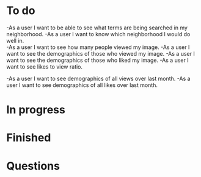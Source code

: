 # To do
-As a user I want to be able to see what terms are being searched in my neighborhood.
-As a user I want to know which neighborhood I would do well in.  
-As a user I want to see how many people viewed my image.
-As a user I want to see the demographics of those who viewed my image.
-As a user I want to see the demographics of those who liked my image.
-As a user I want to see likes to view ratio.

-As a user I want to see demographics of all views over last month.
-As a user I want to see demographics of all likes over last month.

# In progress


# Finished

# Questions
